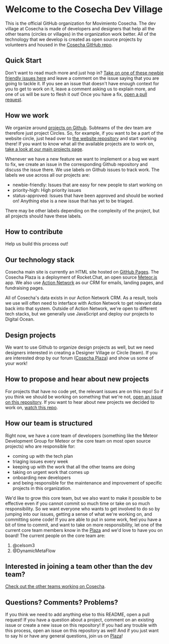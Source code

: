# Welcome to the Cosecha Dev Village

This is the official GitHub organization for Movimiento Cosecha. The dev village at Cosecha is made of developers and designers that help all the other teams (circles or villages) in the organization work better. All of the technology that we develop is created as open source projects by volunteers and housed in the [Cosecha GitHub repo](https://github.com/Cosecha).

## Quick Start

Don't want to read much more and just hop in? [Take on one of these newbie friendly issues here](https://github.com/issues?q=is%3Aopen+is%3Aissue+user%3ACosecha+label%3Anewbie-friendly+label%3Astatus-approved) and leave a comment on the issue saying that you are going to tackle it. If you see an issue that doesn't have enough context for you to get to work on it, leave a comment asking us to explain more, and one of us will be sure to flesh it out! Once you have a fix, [open a pull request](README.md#how-to-contribute).

## How we work

We organize around [projects on Github](https://github.com/Cosecha). Subteams of the dev team are therefore just project Circles. So, for example, if you want to be a part of the website circle, just head over to [the website repository](https://github.com/Cosecha/cosecha.github.io) and start working there! If you want to know what all the available projects are to work on, [take a look at our main projects page](https://github.com/Cosecha).

Whenever we have a new feature we want to implement or a bug we want to fix, we create an issue in the corresponding Github repository and discuss the issue there. We use labels on Github issues to track work. The labels we use across all our projects are:

* newbie-friendly: Issues that are easy for new people to start working on
* priority-high: High priority issues
* status-approved: Issues that have been approved and should be worked on!  Anything else is a new issue that has yet to be triaged.

There may be other labels depending on the complexity of the project, but all projects should have these labels.

## How to contribute

Help us build this process out!

## Our technology stack

Cosecha main site is currently an HTML site hosted on [GitHub Pages](https://github.com/Cosecha/cosecha.github.io). The Cosecha Plaza is a deployment of Rocket.Chat, an open source [Meteor.js](http://meteor.com) app. We also use [Action Network](http://actionnetwork.org) as our CRM for emails, landing pages, and fundraising pages.

All of Cosecha's data exists in our Action Network CRM. As a result, tools we use will often need to interface with Action Network to get relevant data back into that system. Outside of Action Network, we're open to different tech stacks, but we generally use JavaScript and deploy our projects to Digital Ocean.

## Design projects

We want to use Github to organize design projects as well, but we need designers interested in creating a Designer Village or Circle (team). If you are interested drop by our forum ([Cosecha Plaza](http://laplaza.movimientocosecha.com/channel/cosecha)) and show us some of your work!

## How to propose and hear about new projects

For projects that have no code yet, the relevant issues are on this repo! So if you think we should be working on something that we're not, [open an issue on this repository](https://github.com/Cosecha/Welcome/issues). If you want to hear about new projects we decided to work on, [watch this repo](https://github.com/Cosecha/Welcome/subscription).

## How our team is structured

Right now, we have a core team of developers (something like the Meteor Development Group for Meteor or the core team on most open source projects) who are responsible for:

* coming up with the tech plan
* triaging issues every week
* keeping up with the work that all the other teams are doing
* taking on urgent work that comes up
* onboarding new developers
* and being responsible for the maintenance and improvement of specific projects in this organization.

We'd like to grow this core team, but we also want to make it possible to be effective even if you cannot commit so much time or take on so much responsibility. So we want everyone who wants to get involved to do so by jumping into our issues, getting a sense of what we're working on, and committing some code! If you are able to put in some work, feel you have a bit of time to commit, and want to take on more responsibility, let one of the current core team members know in the [Plaza](http://laplaza.movimientocosecha.com/channel/cosecha) and we'd love to have you on board! The current people on the core team are:

1. @celsom3
2. @DynamicMetaFlow

## Interested in joining a team other than the dev team?

[Check out the other teams working on Cosecha](http://wiki.movimientocosecha.com/doku.php#cosecha_a_traves_del_pais).

## Questions? Comments? Problems?

If you think we need to add anything else to this README, open a pull request! If you have a question about a project, comment on an existing issue or create a new issue on this repository!  If you had any trouble with this process, open an issue on this repository as well! And if you just want to say hi or have any general questions, join us on [Plaza](http://laplaza.movimientocosecha.com/channel/cosecha)!
